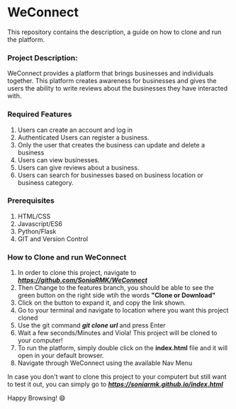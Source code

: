 # WeConnect
This repository contains the description, a guide on how to clone and run the platform.

### Project Description:
WeConnect provides a platform that brings businesses and individuals together. This platform creates awareness for businesses and gives the users the ability to write reviews about the businesses they have interacted with.  

### Required Features
  1.	Users can create an account and log in
  2.	Authenticated Users can register a business.
  3.	Only the user that creates the business can update and delete a business
  4.	Users can view businesses.
  5.	Users can give reviews about a business.
  6.	Users can search for businesses based on business location or business category.

### Prerequisites
  1.	HTML/CSS
  2.	Javascript/ES6
  3.	Python/Flask
  4.  GIT and Version Control  
  
### How to Clone and run WeConnect
1. In order to clone this project, navigate to ***https://github.com/SoniaRMK/WeConnect***
2. Then Change to the features branch, you should be able to see the green button on the right side wtih the words **"Clone or Download"**
3. Click on the button to expand it, and copy the link shown.
4. Go to your terminal and navigate to location where you want this project cloned
5. Use the git command ***git clone url*** and press Enter
6. Wait a few seconds/Minutes and Viola! This project will be cloned to your computer!
7. To run the platform, simply double click on the **index.html** file and it will open in your default browser.
8. Navigate through WeConnect using the available Nav Menu

In case you don't want to clone this project to your computert but still want to test it out, you can simply go to ***https://soniarmk.github.io/index.html*** 

Happy Browsing! :smile:

  
  
  
  
  
